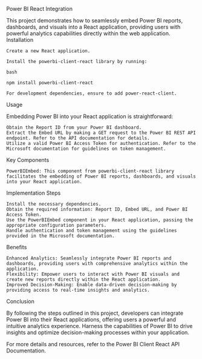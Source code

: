 Power BI React Integration

This project demonstrates how to seamlessly embed Power BI reports, dashboards, and visuals into a React application, providing users with powerful analytics capabilities directly within the web application.
Installation

    Create a new React application.

    Install the powerbi-client-react library by running:

    bash

    npm install powerbi-client-react

    For development dependencies, ensure to add power-react-client.

Usage

Embedding Power BI into your React application is straightforward:

    Obtain the Report ID from your Power BI dashboard.
    Extract the Embed URL by making a GET request to the Power BI REST API endpoint. Refer to the API documentation for details.
    Utilize a valid Power BI Access Token for authentication. Refer to the Microsoft documentation for guidelines on token management.

Key Components

    PowerBIEmbed: This component from powerbi-client-react library facilitates the embedding of Power BI reports, dashboards, and visuals into your React application.

Implementation Steps

    Install the necessary dependencies.
    Obtain the required information: Report ID, Embed URL, and Power BI Access Token.
    Use the PowerBIEmbed component in your React application, passing the appropriate configuration parameters.
    Handle authentication and token management using the guidelines provided in the Microsoft documentation.

Benefits

    Enhanced Analytics: Seamlessly integrate Power BI reports and dashboards, providing users with comprehensive analytics within the application.
    Flexibility: Empower users to interact with Power BI visuals and create new reports directly within the React application.
    Improved Decision-Making: Enable data-driven decision-making by providing access to real-time insights and analytics.

Conclusion

By following the steps outlined in this project, developers can integrate Power BI into their React applications, offering users a powerful and intuitive analytics experience. Harness the capabilities of Power BI to drive insights and optimize decision-making processes within your application.

For more details and resources, refer to the Power BI Client React API Documentation.
